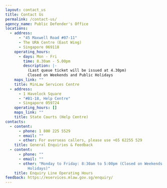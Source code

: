 ```yaml
---
layout: contact_us
title: Contact Us
permalink: /contact-us/
agency_name: Public Defender's Office
locations:
  - address:
      - "45 Maxwell Road #07-11"
      - The URA Centre (East Wing)
      - Singapore 069118
    operating_hours:
      - days: Mon - Fri
        time: 8.30am - 5.00pm
        description: |-
          (Last queue ticket will be issued at 4.30pm) 
          Closed on Weekends and Public Holidays
    maps_link: ""
    title: MinLaw Services Centre
  - address:
      - 1 Havelock Square
      - "#B1-18, Help Centre"
      - Singapore 059724
    operating_hours: []
    maps_link: ""
    title: State Courts (Help Centre)
contacts:
  - content:
      - phone: 1 800 225 5529
      - email: ""
      - other: For overseas callers, please use +65 62255 529
    title: General Enquiries & Feedback
  - content:
      - phone: ""
      - email: ""
      - other: "Monday to Friday: 8:30am to 5:00pm (Closed on Weekends & Public
          Holidays)"
    title: Enquiry Line Operating Hours
feedback: https://eservices.mlaw.gov.sg/enquiry/
---
```

